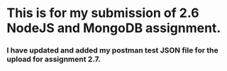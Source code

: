 # This is for my submission of 2.6 NodeJS and MongoDB assignment.

### I have updated and added my postman test JSON file for the upload for assignment 2.7.
